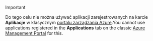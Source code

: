 > [!IMPORTANT]
> <span data-ttu-id="17253-101">Do tego celu nie można używać aplikacji zarejestrowanych na karcie **Aplikacje** w klasycznym [portalu zarządzania Azure](https://manage.windowsazure.com/).</span><span class="sxs-lookup"><span data-stu-id="17253-101">You cannot use applications registered in the **Applications** tab on the classic [Azure Management Portal](https://manage.windowsazure.com/) for this.</span></span>
> 
> 

